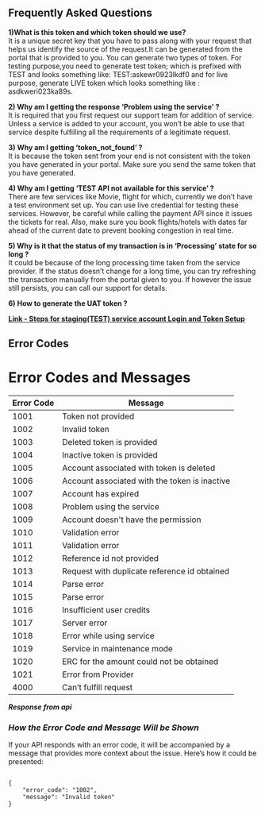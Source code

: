 ## **Frequently Asked Questions**

**1)What is this token and which token should we use?**   
	It is a unique secret key that you have to pass along with your request that helps us identify the source of the request.It can be generated from the portal that is provided to you. You can generate two types of token. For testing purpose,you need to generate test token; which is prefixed with TEST and looks something like: TEST:askewr0923lkdf0 and for live purpose, generate LIVE token which looks something like : asdkweri023ka89s. 

**2\) Why am I getting  the response ‘Problem using the service’ ?**  
	It is required that you first request our support team for addition of service. Unless a service is added to your account, you won’t be able to use that service despite fulfilling all the requirements of a legitimate request.

**3\) Why am I getting ‘token\_not\_found’ ?**  
	It is because the token sent from your end is not consistent with the token you have generated in your portal. Make sure you send the same token that you have generated.

**4\) Why am I getting ‘TEST API not available for this service’ ?**  
	There are few services like Movie, flight for which, currently we don’t have a test environment set up. You can use live credential for testing these services. However, be careful while calling the payment API since it issues the tickets for real. Also, make sure you book flights/hotels with dates far ahead of the current date to prevent booking congestion in real time. 

**5\) Why is it that the status of my transaction is in ‘Processing’ state for so long ?**  
	It could be because of the long processing time taken from the service provider. If the status doesn’t change for a long time, you can try refreshing the transaction manually from the portal given to you. If however the issue still persists, you can call our support for details.

**6\) How to generate the UAT token ?** 

[**Link - Steps for staging(TEST) service account Login and Token Setup**](https://app.tango.us/app/workflow/Steps-for-staging-TEST--service-account-Login-and-Token-Setup-928be4ac17e94caeb37d02c7e576cf4d)


## **Error Codes**
# Error Codes and Messages

| Error Code | Message                                      |
|------------|----------------------------------------------|
| 1001       | Token not provided                          |
| 1002       | Invalid token                                |
| 1003       | Deleted token is provided                   |
| 1004       | Inactive token is provided                  |
| 1005       | Account associated with token is deleted     |
| 1006       | Account associated with the token is inactive |
| 1007       | Account has expired                         |
| 1008       | Problem using the service                   |
| 1009       | Account doesn't have the permission          |
| 1010       | Validation error                             |
| 1011       | Validation error                             |
| 1012       | Reference id not provided                   |
| 1013       | Request with duplicate reference id obtained|
| 1014       | Parse error                                  |
| 1015       | Parse error                                  |
| 1016       | Insufficient user credits                   |
| 1017       | Server error                                 |
| 1018       | Error while using service                   |
| 1019       | Service in maintenance mode                 |
| 1020       | ERC for the amount could not be obtained     |
| 1021       | Error from Provider                          |
| 4000       | Can’t fulfill request                        |

***Response from api***


### ***How the Error Code and Message Will be Shown***

If your API responds with an error code, it will be accompanied by a message that provides more context about the issue. Here’s how it could be presented:

<pre><code class="json">
{
    "error_code": "1002",
    "message": "Invalid token"
}
</code></pre>
